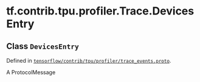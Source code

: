 <div itemscope itemtype="http://developers.google.com/ReferenceObject">
<meta itemprop="name" content="tf.contrib.tpu.profiler.Trace.DevicesEntry" />
<meta itemprop="path" content="Stable" />
</div>

# tf.contrib.tpu.profiler.Trace.DevicesEntry

## Class `DevicesEntry`





Defined in [`tensorflow/contrib/tpu/profiler/trace_events.proto`](https://www.tensorflow.org/code/tensorflow/contrib/tpu/profiler/trace_events.proto).

A ProtocolMessage

